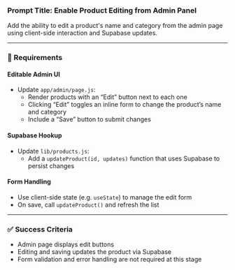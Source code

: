### Prompt Title: Enable Product Editing from Admin Panel

Add the ability to edit a product's name and category from the admin page using client-side interaction and Supabase updates.

---

### 🧱 Requirements

#### Editable Admin UI

-   Update `app/admin/page.js`:
    -   Render products with an “Edit” button next to each one
    -   Clicking “Edit” toggles an inline form to change the product’s name and category
    -   Include a “Save” button to submit changes

#### Supabase Hookup

-   Update `lib/products.js`:
    -   Add a `updateProduct(id, updates)` function that uses Supabase to persist changes

#### Form Handling

-   Use client-side state (e.g. `useState`) to manage the edit form
-   On save, call `updateProduct()` and refresh the list

---

### ✅ Success Criteria

-   Admin page displays edit buttons
-   Editing and saving updates the product via Supabase
-   Form validation and error handling are not required at this stage
